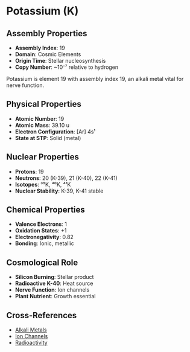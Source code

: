 # Potassium (K)

## Assembly Properties
- **Assembly Index**: 19
- **Domain**: Cosmic Elements
- **Origin Time**: Stellar nucleosynthesis
- **Copy Number**: ~10⁻⁷ relative to hydrogen

Potassium is element 19 with assembly index 19, an alkali metal vital for nerve function.

## Physical Properties
- **Atomic Number**: 19
- **Atomic Mass**: 39.10 u
- **Electron Configuration**: [Ar] 4s¹
- **State at STP**: Solid (metal)

## Nuclear Properties
- **Protons**: 19
- **Neutrons**: 20 (K-39), 21 (K-40), 22 (K-41)
- **Isotopes**: ³⁹K, ⁴⁰K, ⁴¹K
- **Nuclear Stability**: K-39, K-41 stable

## Chemical Properties
- **Valence Electrons**: 1
- **Oxidation States**: +1
- **Electronegativity**: 0.82
- **Bonding**: Ionic, metallic

## Cosmological Role
- **Silicon Burning**: Stellar product
- **Radioactive K-40**: Heat source
- **Nerve Function**: Ion channels
- **Plant Nutrient**: Growth essential

## Cross-References
- [Alkali Metals](/domains/cosmic/elements/alkali_metals.md)
- [Ion Channels](/domains/biological/structures/ion_channels.md)
- [Radioactivity](/domains/cosmic/processes/radioactive_decay.md)